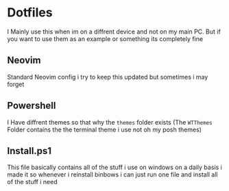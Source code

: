 # Dotfiles

I Mainly use this when im on a diffrent device and not on my main PC.
But if you want to use them as an example or something its completely fine


## Neovim

Standard Neovim config i try to keep this updated but sometimes i may forget

## Powershell

I Have diffrent themes so that why the `themes` folder exists (The `WTThemes` Folder contains the the terminal theme i use not oh my posh themes)

## Install.ps1
This file basically contains all of the stuff i use on windows on a daily basis i made it so whenever i reinstall binbows i can just run one file and install all of the stuff i need
